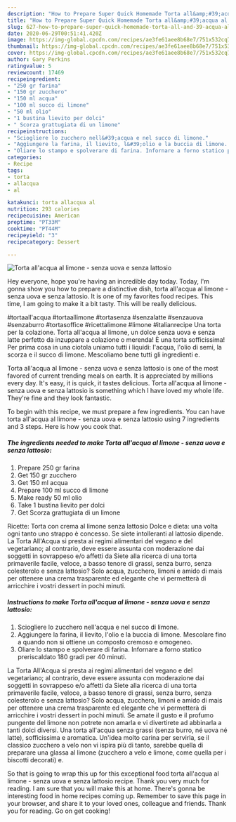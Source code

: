 ```yaml
---
description: "How to Prepare Super Quick Homemade Torta all&amp;#39;acqua al limone - senza uova e senza lattosio"
title: "How to Prepare Super Quick Homemade Torta all&amp;#39;acqua al limone - senza uova e senza lattosio"
slug: 627-how-to-prepare-super-quick-homemade-torta-all-and-39-acqua-al-limone-senza-uova-e-senza-lattosio
date: 2020-06-29T00:51:41.420Z
image: https://img-global.cpcdn.com/recipes/ae3fe61aee8b68e7/751x532cq70/torta-allacqua-al-limone-senza-uova-e-senza-lattosio-recipe-main-photo.jpg
thumbnail: https://img-global.cpcdn.com/recipes/ae3fe61aee8b68e7/751x532cq70/torta-allacqua-al-limone-senza-uova-e-senza-lattosio-recipe-main-photo.jpg
cover: https://img-global.cpcdn.com/recipes/ae3fe61aee8b68e7/751x532cq70/torta-allacqua-al-limone-senza-uova-e-senza-lattosio-recipe-main-photo.jpg
author: Gary Perkins
ratingvalue: 5
reviewcount: 17469
recipeingredient:
- "250 gr farina"
- "150 gr zucchero"
- "150 ml acqua"
- "100 ml succo di limone"
- "50 ml olio"
- "1 bustina lievito per dolci"
- " Scorza grattugiata di un limone"
recipeinstructions:
- "Sciogliere lo zucchero nell&#39;acqua e nel succo di limone."
- "Aggiungere la farina, il lievito, l&#39;olio e la buccia di limone. Mescolare fino a quando non si ottiene un composto cremoso e omogeneo."
- "Oliare lo stampo e spolverare di farina. Infornare a forno statico preriscaldato 180 gradi per 40 minuti."
categories:
- Recipe
tags:
- torta
- allacqua
- al

katakunci: torta allacqua al 
nutrition: 293 calories
recipecuisine: American
preptime: "PT33M"
cooktime: "PT44M"
recipeyield: "3"
recipecategory: Dessert

---
```



![Torta all&#39;acqua al limone - senza uova e senza lattosio](https://img-global.cpcdn.com/recipes/ae3fe61aee8b68e7/751x532cq70/torta-allacqua-al-limone-senza-uova-e-senza-lattosio-recipe-main-photo.jpg)

Hey everyone, hope you're having an incredible day today. Today, I'm gonna show you how to prepare a distinctive dish, torta all&#39;acqua al limone - senza uova e senza lattosio. It is one of my favorites food recipes. This time, I am going to make it a bit tasty. This will be really delicious.

#tortaall&#39;acqua #tortaallimone #tortasenza #senzalatte #senzauova #senzaburro #tortasoffice #ricettalimone #limone #italianrecipe Una torta per la colazione. Torta all&#39;acqua al limone, un dolce senza uova e senza latte perfetto da inzuppare a colazione o merenda! È una torta sofficissima! Per prima cosa in una ciotola uniamo tutti i liquidi: l&#39;acqua, l&#39;olio di semi, la scorza e il succo di limone. Mescoliamo bene tutti gli ingredienti e.

Torta all&#39;acqua al limone - senza uova e senza lattosio is one of the most favored of current trending meals on earth. It is appreciated by millions every day. It's easy, it is quick, it tastes delicious. Torta all&#39;acqua al limone - senza uova e senza lattosio is something which I have loved my whole life. They're fine and they look fantastic.


To begin with this recipe, we must prepare a few ingredients. You can have torta all&#39;acqua al limone - senza uova e senza lattosio using 7 ingredients and 3 steps. Here is how you cook that.

<!--inarticleads1-->

##### The ingredients needed to make Torta all&#39;acqua al limone - senza uova e senza lattosio:

1. Prepare 250 gr farina
1. Get 150 gr zucchero
1. Get 150 ml acqua
1. Prepare 100 ml succo di limone
1. Make ready 50 ml olio
1. Take 1 bustina lievito per dolci
1. Get  Scorza grattugiata di un limone


Ricette: Torta con crema al limone senza lattosio Dolce e dieta: una volta ogni tanto uno strappo è concesso. Se siete intolleranti al lattosio dipende. La Torta All&#39;Acqua si presta ai regimi alimentari del vegano e del vegetariano; al contrario, deve essere assunta con moderazione dai soggetti in sovrappeso e/o affetti da Siete alla ricerca di una torta primaverile facile, veloce, a basso tenore di grassi, senza burro, senza colesterolo e senza lattosio? Solo acqua, zucchero, limoni e amido di mais per ottenere una crema trasparente ed elegante che vi permetterà di arricchire i vostri dessert in pochi minuti. 

<!--inarticleads2-->

##### Instructions to make Torta all&#39;acqua al limone - senza uova e senza lattosio:

1. Sciogliere lo zucchero nell&#39;acqua e nel succo di limone.
1. Aggiungere la farina, il lievito, l&#39;olio e la buccia di limone. Mescolare fino a quando non si ottiene un composto cremoso e omogeneo.
1. Oliare lo stampo e spolverare di farina. Infornare a forno statico preriscaldato 180 gradi per 40 minuti.


La Torta All&#39;Acqua si presta ai regimi alimentari del vegano e del vegetariano; al contrario, deve essere assunta con moderazione dai soggetti in sovrappeso e/o affetti da Siete alla ricerca di una torta primaverile facile, veloce, a basso tenore di grassi, senza burro, senza colesterolo e senza lattosio? Solo acqua, zucchero, limoni e amido di mais per ottenere una crema trasparente ed elegante che vi permetterà di arricchire i vostri dessert in pochi minuti. Se amate il gusto e il profumo pungente del limone non potrete non amarla e vi divertirete ad abbinarla a tanti dolci diversi. Una torta all&#39;acqua senza grassi (senza burro, né uova né latte), sofficissima e aromatica. Un&#39;idea molto carina per servirla, se il classico zucchero a velo non vi ispira più di tanto, sarebbe quella di preparare una glassa al limone (zucchero a velo e limone, come quella per i biscotti decorati) e. 

So that is going to wrap this up for this exceptional food torta all&#39;acqua al limone - senza uova e senza lattosio recipe. Thank you very much for reading. I am sure that you will make this at home. There's gonna be interesting food in home recipes coming up. Remember to save this page in your browser, and share it to your loved ones, colleague and friends. Thank you for reading. Go on get cooking!
